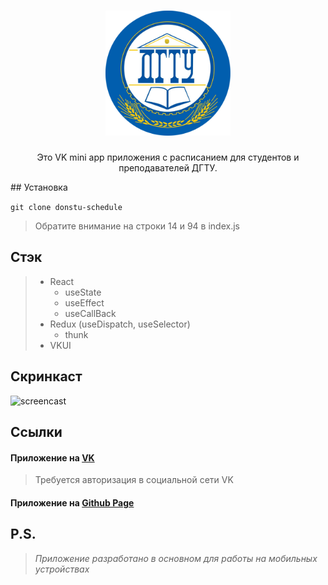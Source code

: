 <h1 align="center">
  <a href="https://vk.com/app7690503"><img src="./src/img/logo.png" width="200" alt="DONSTU logo"></a>
</h1>
<p align="center">
Это VK mini app приложения с расписанием для студентов и преподавателей ДГТУ. 
</p>
## Установка

`git clone donstu-schedule`

> Обратите внимание на строки 14 и 94 в index.js

## Стэк

> - React
>   - useState
>   - useEffect
>   - useCallBack
> - Redux (useDispatch, useSelector)
>   - thunk
> - VKUI

## Скринкаст

![screencast](./src/img/screencast.gif)

## Ссылки

#### Приложение на [VK](https://vk.com/services?w=app7690503)

> Требуется авторизация в социальной сети VK

#### Приложение на [Github Page](https://greatfix.github.io/donstu-schedule)

## P.S.

> _Приложение разработано в основном для работы на мобильных устройствах_
